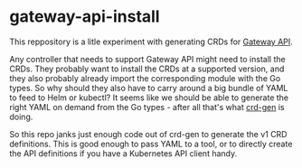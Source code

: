 # gateway-api-install

This reppository is a litle experiment with generating CRDs for
[Gateway API](https://gateway-api.sigs.k8s.io/).

Any controller that needs to support Gateway API might need to install
the CRDs. They probably want to install the CRDs at a supported version,
and they also probably already import the corresponding module with the Go
types. So why should they also have to carry around a big bundle of YAML
to feed to Helm or kubectl? It seems like we should be able to generate
the right YAML on demand from the Go types - after all that's what
[crd-gen](https://github.com/kubernetes-sigs/controller-tools/blob/master/pkg/crd/gen.go)
is doing.

So this repo janks just enough code out of crd-gen to generate the v1 CRD
definitions. This is good enough to pass YAML to a tool, or to directly
create the API definitions if you have a Kubernetes API client handy.
